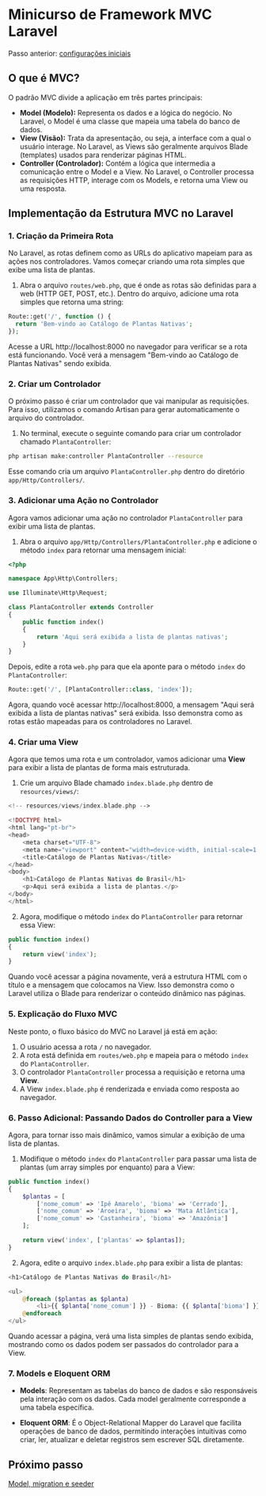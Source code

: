 # Minicurso de Framework MVC Laravel 

Passo anterior: [configurações iniciais](https://github.com/IsadoraPassos/sepex-laravel-2024/blob/main/README.md)


## O que é MVC?

O padrão MVC divide a aplicação em três partes principais:

- **Model (Modelo):** Representa os dados e a lógica do negócio. No Laravel, o Model é uma classe que mapeia uma tabela do banco de dados.
- **View (Visão):** Trata da apresentação, ou seja, a interface com a qual o usuário interage. No Laravel, as Views são geralmente arquivos Blade (templates) usados para renderizar páginas HTML.
- **Controller (Controlador):** Contém a lógica que intermedia a comunicação entre o Model e a View. No Laravel, o Controller processa as requisições HTTP, interage com os Models, e retorna uma View ou uma resposta.

## Implementação da Estrutura MVC no Laravel

### 1. Criação da Primeira Rota

No Laravel, as rotas definem como as URLs do aplicativo mapeiam para as ações nos controladores. Vamos começar criando uma rota simples que exibe uma lista de plantas.

1. Abra o arquivo `routes/web.php`, que é onde as rotas são definidas para a web (HTTP GET, POST, etc.). 
Dentro do arquivo, adicione uma rota simples que retorna uma string:

  ```php
  Route::get('/', function () {
    return 'Bem-vindo ao Catálogo de Plantas Nativas';
  });
  ```

Acesse a URL http://localhost:8000 no navegador para verificar se a rota está funcionando. Você verá a mensagem "Bem-vindo ao Catálogo de Plantas Nativas" sendo exibida.

### 2. Criar um Controlador

O próximo passo é criar um controlador que vai manipular as requisições. Para isso, utilizamos o comando Artisan para gerar automaticamente o arquivo do controlador.

1. No terminal, execute o seguinte comando para criar um controlador chamado `PlantaController`:
```bash
php artisan make:controller PlantaController --resource
```
Esse comando cria um arquivo `PlantaController.php` dentro do diretório `app/Http/Controllers/`.

### 3. Adicionar uma Ação no Controlador

Agora vamos adicionar uma ação no controlador ``PlantaController`` para exibir uma lista de plantas.

1. Abra o arquivo ``app/Http/Controllers/PlantaController.php`` e adicione o método ``index`` para retornar uma mensagem inicial:
```php
<?php

namespace App\Http\Controllers;

use Illuminate\Http\Request;

class PlantaController extends Controller
{
    public function index()
    {
        return 'Aqui será exibida a lista de plantas nativas';
    }
}
```

Depois, edite a rota ``web.php`` para que ela aponte para o método ``index`` do ``PlantaController``:
```php
Route::get('/', [PlantaController::class, 'index']);
```
Agora, quando você acessar http://localhost:8000, a mensagem "Aqui será exibida a lista de plantas nativas" será exibida. Isso demonstra como as rotas estão mapeadas para os controladores no Laravel.

### 4. Criar uma View

Agora que temos uma rota e um controlador, vamos adicionar uma **View** para exibir a lista de plantas de forma mais estruturada.

1. Crie um arquivo Blade chamado ``index.blade.php`` dentro de ``resources/views/``:
```php
<!-- resources/views/index.blade.php -->

<!DOCTYPE html>
<html lang="pt-br">
<head>
    <meta charset="UTF-8">
    <meta name="viewport" content="width=device-width, initial-scale=1.0">
    <title>Catálogo de Plantas Nativas</title>
</head>
<body>
    <h1>Catálogo de Plantas Nativas do Brasil</h1>
    <p>Aqui será exibida a lista de plantas.</p>
</body>
</html>

```
2. Agora, modifique o método ``index`` do ``PlantaController`` para retornar essa View:
```php
public function index()
{
    return view('index');
}
```
Quando você acessar a página novamente, verá a estrutura HTML com o título e a mensagem que colocamos na View. Isso demonstra como o Laravel utiliza o Blade para renderizar o conteúdo dinâmico nas páginas.

### 5. Explicação do Fluxo MVC

Neste ponto, o fluxo básico do MVC no Laravel já está em ação:

1. O usuário acessa a rota ``/`` no navegador.
2. A rota está definida em ``routes/web.php`` e mapeia para o método ``index`` do ``PlantaController``.
3. O controlador ``PlantaController`` processa a requisição e retorna uma **View**.
4. A View ``index.blade.php`` é renderizada e enviada como resposta ao navegador.

### 6. Passo Adicional: Passando Dados do Controller para a View
Agora, para tornar isso mais dinâmico, vamos simular a exibição de uma lista de plantas.

1. Modifique o método ``index`` do ``PlantaController`` para passar uma lista de plantas (um array simples por enquanto) para a View:
```php
public function index()
{
    $plantas = [
        ['nome_comum' => 'Ipê Amarelo', 'bioma' => 'Cerrado'],
        ['nome_comum' => 'Aroeira', 'bioma' => 'Mata Atlântica'],
        ['nome_comum' => 'Castanheira', 'bioma' => 'Amazônia']
    ];

    return view('index', ['plantas' => $plantas]);
}
```
2. Agora, edite o arquivo ``index.blade.php`` para exibir a lista de plantas:
```php
<h1>Catálogo de Plantas Nativas do Brasil</h1>

<ul>
    @foreach ($plantas as $planta)
        <li>{{ $planta['nome_comum'] }} - Bioma: {{ $planta['bioma'] }}</li>
    @endforeach
</ul>
```
Quando acessar a página, verá uma lista simples de plantas sendo exibida, mostrando como os dados podem ser passados do controlador para a View.

### 7. Models e Eloquent ORM

- **Models**: Representam as tabelas do banco de dados e são responsáveis pela interação com os dados. Cada model geralmente corresponde a uma tabela específica.

- **Eloquent ORM**: É o Object-Relational Mapper do Laravel que facilita operações de banco de dados, permitindo interações intuitivas como criar, ler, atualizar e deletar registros sem escrever SQL diretamente.


## Próximo passo
[Model, migration e seeder](https://github.com/IsadoraPassos/sepex-laravel-2024/blob/main/modelMigrationSeeder.md)
